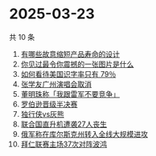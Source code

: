 # 2025-03-23

共 10 条

<!-- BEGIN -->
<!-- 最后更新时间 Sun Mar 23 2025 06:13:00 GMT+0800 (China Standard Time) -->

1. [有哪些故意缩短产品寿命的设计](https://www.zhihu.com/search?q=%E6%9C%89%E5%93%AA%E4%BA%9B%E6%95%85%E6%84%8F%E7%BC%A9%E7%9F%AD%E4%BA%A7%E5%93%81%E5%AF%BF%E5%91%BD%E7%9A%84%E8%AE%BE%E8%AE%A1)
1. [你见过最令你震撼的一张图片是什么](https://www.zhihu.com/search?q=%E4%BD%A0%E8%A7%81%E8%BF%87%E6%9C%80%E4%BB%A4%E4%BD%A0%E9%9C%87%E6%92%BC%E7%9A%84%E4%B8%80%E5%BC%A0%E5%9B%BE%E7%89%87%E6%98%AF%E4%BB%80%E4%B9%88)
1. [如何看待美国识字率只有 79％](https://www.zhihu.com/search?q=%E5%A6%82%E4%BD%95%E7%9C%8B%E5%BE%85%E7%BE%8E%E5%9B%BD%E8%AF%86%E5%AD%97%E7%8E%87%E5%8F%AA%E6%9C%89%2079%EF%BC%85)
1. [张学友广州演唱会取消](https://www.zhihu.com/search?q=%E5%BC%A0%E5%AD%A6%E5%8F%8B%E5%B9%BF%E5%B7%9E%E6%BC%94%E5%94%B1%E4%BC%9A%E5%8F%96%E6%B6%88)
1. [董明珠称「我跟雷军不要竞争」](https://www.zhihu.com/search?q=%E8%91%A3%E6%98%8E%E7%8F%A0%E7%A7%B0%E3%80%8C%E6%88%91%E8%B7%9F%E9%9B%B7%E5%86%9B%E4%B8%8D%E8%A6%81%E7%AB%9E%E4%BA%89%E3%80%8D)
1. [罗伯逊晋级半决赛](https://www.zhihu.com/search?q=%E7%BD%97%E4%BC%AF%E9%80%8A%E6%99%8B%E7%BA%A7%E5%8D%8A%E5%86%B3%E8%B5%9B)
1. [独行侠vs灰熊](https://www.zhihu.com/search?q=%E7%8B%AC%E8%A1%8C%E4%BE%A0vs%E7%81%B0%E7%86%8A)
1. [联合国直升机遭袭27人丧生](https://www.zhihu.com/search?q=%E8%81%94%E5%90%88%E5%9B%BD%E7%9B%B4%E5%8D%87%E6%9C%BA%E9%81%AD%E8%A2%AD27%E4%BA%BA%E4%B8%A7%E7%94%9F)
1. [俄军称在库尔斯克州转入全线大规模进攻](https://www.zhihu.com/search?q=%E4%BF%84%E5%86%9B%E7%A7%B0%E5%9C%A8%E5%BA%93%E5%B0%94%E6%96%AF%E5%85%8B%E5%B7%9E%E8%BD%AC%E5%85%A5%E5%85%A8%E7%BA%BF%E5%A4%A7%E8%A7%84%E6%A8%A1%E8%BF%9B%E6%94%BB)
1. [拜仁联赛主场37次对阵波鸿](https://www.zhihu.com/search?q=%E6%8B%9C%E4%BB%81%E8%81%94%E8%B5%9B%E4%B8%BB%E5%9C%BA37%E6%AC%A1%E5%AF%B9%E9%98%B5%E6%B3%A2%E9%B8%BF)

<!-- END -->
